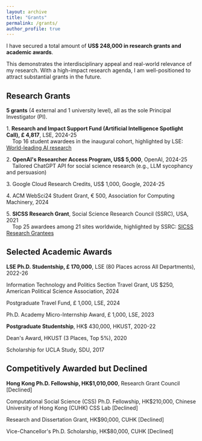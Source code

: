 ```yaml
---
layout: archive
title: "Grants"
permalink: /grants/
author_profile: true
---
```


I have secured a total amount of **US$ 248,000 in research grants and academic awards**. 

This demonstrates the interdisciplinary appeal and real-world relevance of my research. With a high-impact research agenda, I am well-positioned to attract substantial grants in the future.

## Research Grants
**5 grants** (4 external and 1 university level), all as the sole Principal Investigator (PI).

1\. **Research and Impact Support Fund (Artificial Intelligence Spotlight Call), £ 4,817**, LSE, 2024-25  
&nbsp;&nbsp;&nbsp;&nbsp;Top 16 student awardees in the inaugural cohort, highlighted by LSE: [World-leading AI research](https://www.lse.ac.uk/DSI/AI/risf-projects)

2\. **OpenAI's Researcher Access Program, US$ 5,000**, OpenAI, 2024-25  
&nbsp;&nbsp;&nbsp;&nbsp;Tailored ChatGPT API for social science research (e.g., LLM sycophancy and persuasion)

3\. Google Cloud Research Credits, US$ 1,000, Google, 2024-25

4\. ACM WebSci24 Student Grant, € 500, Association for Computing Machinery, 2024

5\. **SICSS Research Grant**, Social Science Research Council (SSRC), USA, 2021  
&nbsp;&nbsp;&nbsp;&nbsp;Top 25 awardees among 21 sites worldwide, highlighted by SSRC: [SICSS Research Grantees](https://www.ssrc.org/programs/digital-culture/the-summer-institutes-in-computational-social-science/sicss-research-grantees/)

## Selected Academic Awards

**LSE Ph.D. Studentship, £ 170,000**, LSE (80 Places across All Departments), 2022-26

Information Technology and Politics Section Travel Grant, US $250, American Political Science Association, 2024

Postgraduate Travel Fund, £ 1,000, LSE, 2024

Ph.D. Academy Micro-Internship Award, £ 1,000, LSE, 2023

**Postgraduate Studentship**, HK$ 430,000, HKUST, 2020-22

Dean's Award, HKUST (3 Places, Top 5%), 2020

Scholarship for UCLA Study, SDU, 2017

## Competitively Awarded but Declined

**Hong Kong Ph.D. Fellowship, HK$1,010,000**, Research Grant Council [Declined]

Computational Social Science (CSS) Ph.D. Fellowship, HK$210,000, Chinese University of Hong Kong (CUHK) CSS Lab [Declined]

Research and Dissertation Grant, HK$90,000, CUHK [Declined]

Vice-Chancellor's Ph.D. Scholarship, HK$80,000, CUHK [Declined]
